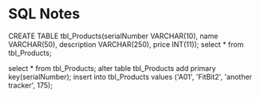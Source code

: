 # SQL Notes
CREATE TABLE tbl_Products(serialNumber VARCHAR(10), name VARCHAR(50), description VARCHAR(250), price INT(11));
select * from tbl_Products;

select * from tbl_Products;
alter table tbl_Products add primary key(serialNumber);
insert into tbl_Products values ('A01', 'FitBit2', 'another tracker', 175);